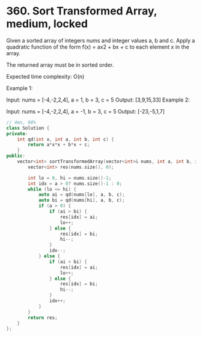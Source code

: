 # 360. Sort Transformed Array, medium, locked
Given a sorted array of integers nums and integer values a, b and c. Apply a quadratic function of the form f(x) = ax2 + bx + c to each element x in the array.

The returned array must be in sorted order.

Expected time complexity: O(n)

Example 1:

Input: nums = [-4,-2,2,4], a = 1, b = 3, c = 5
Output: [3,9,15,33]
Example 2:

Input: nums = [-4,-2,2,4], a = -1, b = 3, c = 5
Output: [-23,-5,1,7]

```c++
// 4ms, 98%
class Solution {
private:
    int qd(int x, int a, int b, int c) {
        return a*x*x + b*x + c;
    }
public:
    vector<int> sortTransformedArray(vector<int>& nums, int a, int b, int c) {
        vector<int> res(nums.size(), 0);

        int lo = 0, hi = nums.size()-1;
        int idx = a > 0? nums.size()-1 : 0;
        while (lo <= hi) {
            auto ai = qd(nums[lo], a, b, c);
            auto bi = qd(nums[hi], a, b, c);
            if (a > 0) {
                if (ai > bi) {
                    res[idx] = ai;
                    lo++;
                } else {
                    res[idx] = bi;
                    hi--;
                }
                idx--;
            } else {
                if (ai < bi) {
                    res[idx] = ai;
                    lo++;
                } else {
                    res[idx] = bi;
                    hi--;
                }
                idx++;
            }
        }
        return res;
    }
};
```
